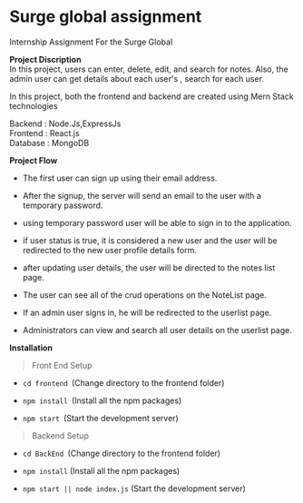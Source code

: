 # Surge global assignment

Internship Assignment For the Surge Global

**Project Discription**<br/>
In this project, users can enter, delete, edit, and search for notes. Also, the admin user can get details about each user's , search for each user.

In this project, both the frontend and backend are created using Mern Stack technologies

Backend : Node.Js,ExpressJs<br/>
Frontend : React.js<br/>
Database : MongoDB<br/>

**Project Flow**<br/>

- The first user can sign up using their email address.

- After the signup, the server will send an email to the user with a temporary password.

- using temporary password user will be able to sign in to the application.

- if user status is true, it is considered a new user and the user will be redirected to the new user profile details form.

- after updating user details, the user will be directed to the notes list page.

- The user can see all of the crud operations on the NoteList page.

- If an admin user signs in, he will be redirected to the userlist page.

- Administrators can view and search all user details on the userlist page.

**Installation**

> Front End Setup

- `cd frontend `(Change directory to the frontend folder)

- `npm install `(Install all the npm packages)

- `npm start `(Start the development server)

> Backend Setup

- `cd BackEnd `(Change directory to the frontend folder)

- `npm install` (Install all the npm packages)

- `npm start || node index.js` (Start the development server)
